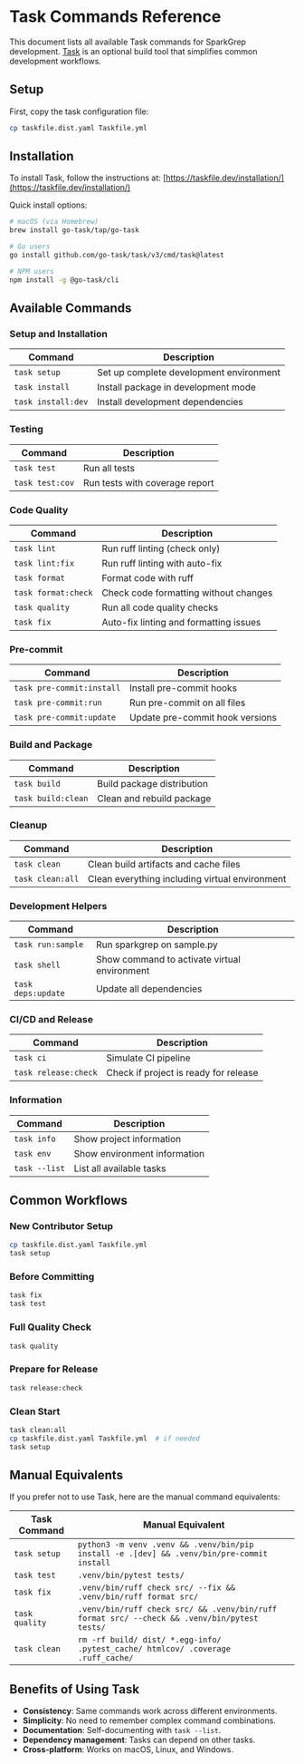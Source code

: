 # Task Commands Reference

This document lists all available Task commands for SparkGrep development. [Task](https://taskfile.dev/) is an optional build tool that simplifies common development workflows.

## Setup

First, copy the task configuration file:

```bash
cp taskfile.dist.yaml Taskfile.yml
```

## Installation

To install Task, follow the instructions at: [https://taskfile.dev/installation/](https://taskfile.dev/installation/)

Quick install options:

```bash
# macOS (via Homebrew)
brew install go-task/tap/go-task

# Go users
go install github.com/go-task/task/v3/cmd/task@latest

# NPM users
npm install -g @go-task/cli
```

## Available Commands

### Setup and Installation

| Command | Description |
|---------|-------------|
| `task setup` | Set up complete development environment |
| `task install` | Install package in development mode |
| `task install:dev` | Install development dependencies |

### Testing

| Command | Description |
|---------|-------------|
| `task test` | Run all tests |
| `task test:cov` | Run tests with coverage report |

### Code Quality

| Command | Description |
|---------|-------------|
| `task lint` | Run ruff linting (check only) |
| `task lint:fix` | Run ruff linting with auto-fix |
| `task format` | Format code with ruff |
| `task format:check` | Check code formatting without changes |
| `task quality` | Run all code quality checks |
| `task fix` | Auto-fix linting and formatting issues |

### Pre-commit

| Command | Description |
|---------|-------------|
| `task pre-commit:install` | Install pre-commit hooks |
| `task pre-commit:run` | Run pre-commit on all files |
| `task pre-commit:update` | Update pre-commit hook versions |

### Build and Package

| Command | Description |
|---------|-------------|
| `task build` | Build package distribution |
| `task build:clean` | Clean and rebuild package |

### Cleanup

| Command | Description |
|---------|-------------|
| `task clean` | Clean build artifacts and cache files |
| `task clean:all` | Clean everything including virtual environment |

### Development Helpers

| Command | Description |
|---------|-------------|
| `task run:sample` | Run sparkgrep on sample.py |
| `task shell` | Show command to activate virtual environment |
| `task deps:update` | Update all dependencies |

### CI/CD and Release

| Command | Description |
|---------|-------------|
| `task ci` | Simulate CI pipeline |
| `task release:check` | Check if project is ready for release |

### Information

| Command | Description |
|---------|-------------|
| `task info` | Show project information |
| `task env` | Show environment information |
| `task --list` | List all available tasks |

## Common Workflows

### New Contributor Setup

```bash
cp taskfile.dist.yaml Taskfile.yml
task setup
```

### Before Committing

```bash
task fix
task test
```

### Full Quality Check

```bash
task quality
```

### Prepare for Release

```bash
task release:check
```

### Clean Start

```bash
task clean:all
cp taskfile.dist.yaml Taskfile.yml  # if needed
task setup
```

## Manual Equivalents

If you prefer not to use Task, here are the manual command equivalents:

| Task Command | Manual Equivalent |
|-------------|-------------------|
| `task setup` | `python3 -m venv .venv && .venv/bin/pip install -e .[dev] && .venv/bin/pre-commit install` |
| `task test` | `.venv/bin/pytest tests/` |
| `task fix` | `.venv/bin/ruff check src/ --fix && .venv/bin/ruff format src/` |
| `task quality` | `.venv/bin/ruff check src/ && .venv/bin/ruff format src/ --check && .venv/bin/pytest tests/` |
| `task clean` | `rm -rf build/ dist/ *.egg-info/ .pytest_cache/ htmlcov/ .coverage .ruff_cache/` |

## Benefits of Using Task

- **Consistency**: Same commands work across different environments.
- **Simplicity**: No need to remember complex command combinations.
- **Documentation**: Self-documenting with `task --list`.
- **Dependency management**: Tasks can depend on other tasks.
- **Cross-platform**: Works on macOS, Linux, and Windows.
